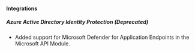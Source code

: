 
#### Integrations

##### Azure Active Directory Identity Protection  (Deprecated)

- Added support for Microsoft Defender for Application Endpoints in the Microsoft API Module.
